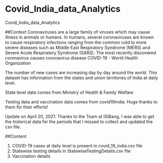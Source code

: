 # Covid_India_data_Analytics
Covid_India_data_Analytics

##Context
Coronaviruses are a large family of viruses which may cause illness in animals or humans. In humans, several coronaviruses are known to cause respiratory infections ranging from the common cold to more severe diseases such as Middle East Respiratory Syndrome (MERS) and Severe Acute Respiratory Syndrome (SARS). The most recently discovered coronavirus causes coronavirus disease COVID-19 - World Health Organization

The number of new cases are increasing day by day around the world. This dataset has information from the states and union territories of India at daily level.

State level data comes from Ministry of Health & Family Welfare

Testing data and vaccination data comes from covid19india. Huge thanks to them for their efforts!

Update on April 20, 2021: Thanks to the Team at ISIBang, I was able to get the historical data for the periods that I missed to collect and updated the csv file.

##Content
1. COVID-19 cases at daily level is present in covid_19_india.csv file
2. Statewise testing details in StatewiseTestingDetails.csv file
3. Vaccination details
